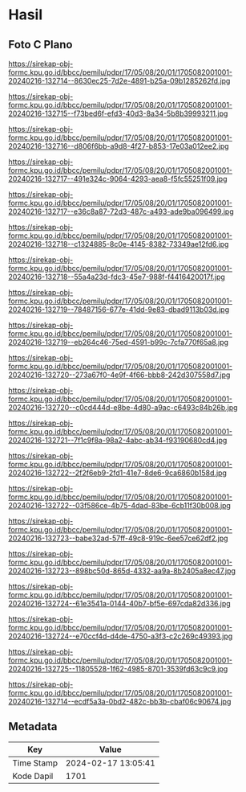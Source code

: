 # Hasil

## Foto C Plano

https://sirekap-obj-formc.kpu.go.id/bbcc/pemilu/pdpr/17/05/08/20/01/1705082001001-20240216-132714--8630ec25-7d2e-4891-b25a-09b1285262fd.jpg

https://sirekap-obj-formc.kpu.go.id/bbcc/pemilu/pdpr/17/05/08/20/01/1705082001001-20240216-132715--f73bed6f-efd3-40d3-8a34-5b8b39993211.jpg

https://sirekap-obj-formc.kpu.go.id/bbcc/pemilu/pdpr/17/05/08/20/01/1705082001001-20240216-132716--d806f6bb-a9d8-4f27-b853-17e03a012ee2.jpg

https://sirekap-obj-formc.kpu.go.id/bbcc/pemilu/pdpr/17/05/08/20/01/1705082001001-20240216-132717--491e324c-9064-4293-aea8-f5fc55251f09.jpg

https://sirekap-obj-formc.kpu.go.id/bbcc/pemilu/pdpr/17/05/08/20/01/1705082001001-20240216-132717--e36c8a87-72d3-487c-a493-ade9ba096499.jpg

https://sirekap-obj-formc.kpu.go.id/bbcc/pemilu/pdpr/17/05/08/20/01/1705082001001-20240216-132718--c1324885-8c0e-4145-8382-73349ae12fd6.jpg

https://sirekap-obj-formc.kpu.go.id/bbcc/pemilu/pdpr/17/05/08/20/01/1705082001001-20240216-132718--55a4a23d-fdc3-45e7-988f-f4416420017f.jpg

https://sirekap-obj-formc.kpu.go.id/bbcc/pemilu/pdpr/17/05/08/20/01/1705082001001-20240216-132719--78487156-677e-41dd-9e83-dbad9113b03d.jpg

https://sirekap-obj-formc.kpu.go.id/bbcc/pemilu/pdpr/17/05/08/20/01/1705082001001-20240216-132719--eb264c46-75ed-4591-b99c-7cfa770f65a8.jpg

https://sirekap-obj-formc.kpu.go.id/bbcc/pemilu/pdpr/17/05/08/20/01/1705082001001-20240216-132720--273a67f0-4e9f-4f66-bbb8-242d307558d7.jpg

https://sirekap-obj-formc.kpu.go.id/bbcc/pemilu/pdpr/17/05/08/20/01/1705082001001-20240216-132720--c0cd444d-e8be-4d80-a9ac-c6493c84b26b.jpg

https://sirekap-obj-formc.kpu.go.id/bbcc/pemilu/pdpr/17/05/08/20/01/1705082001001-20240216-132721--7f1c9f8a-98a2-4abc-ab34-f93190680cd4.jpg

https://sirekap-obj-formc.kpu.go.id/bbcc/pemilu/pdpr/17/05/08/20/01/1705082001001-20240216-132722--2f2f6eb9-2fd1-41e7-8de6-9ca6860b158d.jpg

https://sirekap-obj-formc.kpu.go.id/bbcc/pemilu/pdpr/17/05/08/20/01/1705082001001-20240216-132722--03f586ce-4b75-4dad-83be-6cb11f30b008.jpg

https://sirekap-obj-formc.kpu.go.id/bbcc/pemilu/pdpr/17/05/08/20/01/1705082001001-20240216-132723--babe32ad-57ff-49c8-919c-6ee57ce62df2.jpg

https://sirekap-obj-formc.kpu.go.id/bbcc/pemilu/pdpr/17/05/08/20/01/1705082001001-20240216-132723--898bc50d-865d-4332-aa9a-8b2405a8ec47.jpg

https://sirekap-obj-formc.kpu.go.id/bbcc/pemilu/pdpr/17/05/08/20/01/1705082001001-20240216-132724--61e3541a-0144-40b7-bf5e-697cda82d336.jpg

https://sirekap-obj-formc.kpu.go.id/bbcc/pemilu/pdpr/17/05/08/20/01/1705082001001-20240216-132724--e70ccf4d-d4de-4750-a3f3-c2c269c49393.jpg

https://sirekap-obj-formc.kpu.go.id/bbcc/pemilu/pdpr/17/05/08/20/01/1705082001001-20240216-132725--11805528-1f62-4985-8701-3539fd63c9c9.jpg

https://sirekap-obj-formc.kpu.go.id/bbcc/pemilu/pdpr/17/05/08/20/01/1705082001001-20240216-132714--ecdf5a3a-0bd2-482c-bb3b-cbaf06c90674.jpg


## Metadata

| Key        | Value               |
| ---------- | ------------------- |
| Time Stamp | 2024-02-17 13:05:41 |
| Kode Dapil | 1701                |



